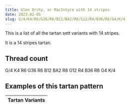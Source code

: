 ```yaml
---
title: Glen Orchy, or MacIntyre with 14 stripes
date: 2023-02-05
slug: G/4/K4/R6/G36/R6/B12/BA2/R8/G12/R4/B36/R6/G4/K/4
---
```

This is a list of all the tartan sett variants with 14 stripes.

It is a 14 stripes tartan.


## Thread count
G/4 K4 R6 G36 R6 B12 BA2 R8 G12 R4 B36 R6 G4 K/4

## Examples of this tartan pattern

| Tartan Variants |
|---------------|
